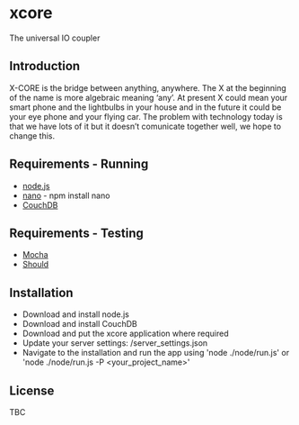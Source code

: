 # xcore

The universal IO coupler

## Introduction
X-CORE is the bridge between anything, anywhere. The X at the beginning of the name is more algebraic meaning ‘any’. At present X could mean your smart phone and the lightbulbs in your house and in the future it could be your eye phone and your flying car. The problem with technology today is that we have lots of it but it doesn’t comunicate together well, we hope to change this.

## Requirements - Running

* [node.js](http://nodejs.org/)
* [nano](https://github.com/dscape/nano) - npm install nano
* [CouchDB](http://couchdb.apache.org/)

## Requirements - Testing

* [Mocha](http://visionmedia.github.com/mocha/)
* [Should](https://github.com/visionmedia/should.js)

## Installation

* Download and install node.js
* Download and install CouchDB
* Download and put the xcore application where required
* Update your server settings: /server_settings.json
* Navigate to the installation and run the app using 'node ./node/run.js' or 'node ./node/run.js -P <your_project_name>'

## License
TBC
